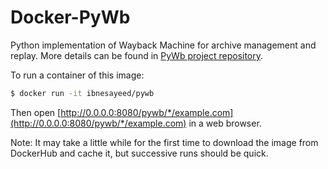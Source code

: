 # Docker-PyWb

Python implementation of Wayback Machine for archive management and replay. More details can be found in [PyWb project repository](https://github.com/ikreymer/pywb).

To run a container of this image:

```bash
$ docker run -it ibnesayeed/pywb
```

Then open [http://0.0.0.0:8080/pywb/*/example.com](http://0.0.0.0:8080/pywb/*/example.com) in a web browser.

Note: It may take a little while for the first time to download the image from DockerHub and cache it, but successive runs should be quick.
